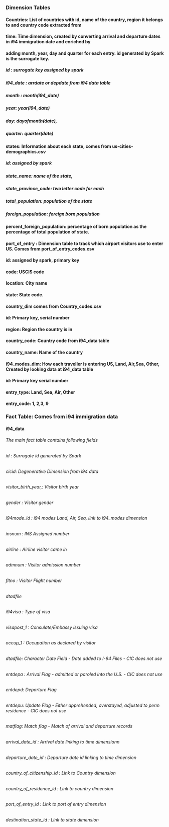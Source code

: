 ### Dimension Tables
#### Countries:  List of countries with id, name of the country, region it belongs to and country code extracted from 

#### time: Time dimension, created by converting arrival and departure dates in i94 immigration date and enriched by 
#### adding month, year, day and quarter for each entry. id generated by Spark is the surrogate key.

##### id : surrogate key assigned by spark
##### i94_date : arrdate or depdate from i94 data table
##### month : month(i94_date)
##### year: year(i94_date) 
##### day: dayofmonth(date), 
##### quarter: quarter(date) 

#### states: Information about each state, comes from us-cities-demographics.csv
##### id: assigned by spark
##### state_name: name of the state, 
##### state_province_code: two letter code for each
##### total_population:  population of the state
##### foreign_population: foreign born population
#### percent_foreign_population: percentage of born population as the percentage of total population of state.

#### port_of_entry : Dimension table to track which airport visitors use to enter US. Comes from port_of_entry_codes.csv
#### id: assigned by spark, primary key
#### code: USCIS code
#### location: City name
#### state: State code.

#### country_dim comes from Country_codes.csv
#### id: Primary key, serial number
#### region: Region the country is in
#### country_code: Country code from i94_data table
#### country_name: Name of the country

#### i94_modes_dim: How each traveller is entering US, Land, Air,Sea, Other, Created by looking data at i94_data table
#### id: Primary key serial number
#### entry_type: Land, Sea, Air, Other
#### entry_code: 1, 2,3, 9






### Fact Table: Comes from i94 immigration data
#### i94_data
###### The main fact table contains following fields
###### id : Surrogate id generated by Spark
###### cicid: Degenerative Dimension from i94 data
###### visitor_birth_year,: Visitor birth year
###### gender : Visitor gender    
###### i94mode_id : i94 modes  Land, Air, Sea, link to i94_modes dimension
###### insnum : INS Assigned number
###### airline : Airline visitor came in
###### admnum : Visitor admission number 
###### fltno : Visitor Flight number 
###### dtadfile
###### i94visa : Type of visa
###### visapost_1 : Consulate/Embassy issuing visa
###### occup_1 : Occupation as declared by visitor
###### dtadfile: Character Date Field - Date added to I-94 Files - CIC does not use
###### entdepa : Arrival Flag - admitted or paroled into the U.S. - CIC does not use
###### entdepd:  Departure Flag
###### entdepu: Update Flag - Either apprehended, overstayed, adjusted to perm residence - CIC does not use 
###### matflag: Match flag - Match of arrival and departure records
###### arrival_date_id : Arrival date linking to time dimensionn
###### departure_date_id : Departure date id linking to time dimension 
###### country_of_citizenship_id : Link to Country dimension
###### country_of_residence_id : Link to country dimension
###### port_of_entry_id : Link to port of entry dimension
###### destination_state_id : Link to state dimension

